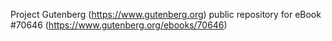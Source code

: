 Project Gutenberg (https://www.gutenberg.org) public repository for
eBook #70646 (https://www.gutenberg.org/ebooks/70646)
